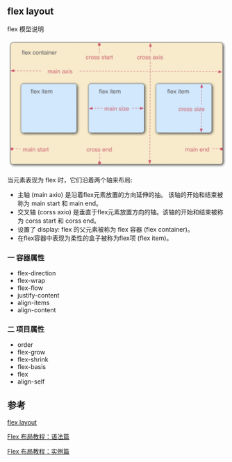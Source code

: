 ## flex layout 

flex 模型说明

![](https://github.com/xtcmoons/frondend-notes/blob/main/css-study/image/flex-layout.jpg)

当元素表现为 flex 时，它们沿着两个轴来布局:

* 主轴 (main axio)  是沿着flex元素放置的方向延伸的抽。 该轴的开始和结束被称为 main start 和 main end。
* 交叉轴 (corss axio) 是垂直于flex元素放置方向的轴。该轴的开始和结束被称为 corss start 和 corss end。
* 设置了 display: flex 的父元素被称为 flex 容器 (flex container)。
* 在flex容器中表现为柔性的盒子被称为flex项 (flex item)。

### 一 容器属性

* flex-direction
* flex-wrap
* flex-flow
* justify-content
* align-items
* align-content

### 二 项目属性

* order
* flex-grow
* flex-shrink
* flex-basis
* flex
* align-self


## 参考

[flex layout](https://developer.mozilla.org/zh-CN/docs/Learn/CSS/CSS_layout/Flexbox)

[Flex 布局教程：语法篇](http://www.ruanyifeng.com/blog/2015/07/flex-grammar.html?utm_source=tuicool)

[Flex 布局教程：实例篇](https://www.ruanyifeng.com/blog/2015/07/flex-examples.html)